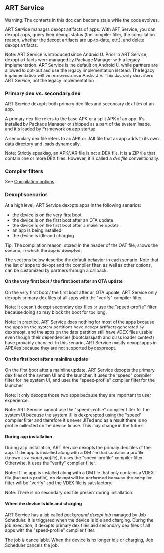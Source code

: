 ## ART Service

Warning: The contents in this doc can become stale while the code evolves.

ART Service manages dexopt artifacts of apps. With ART Service, you can dexopt
apps, query their dexopt status (the compiler filter, the compilation reason,
whether the dexopt artifacts are up-to-date, etc.), and delete dexopt artifacts.

Note: ART Service is introduced since Android U. Prior to ART Service, dexopt
artifacts were managed by Package Manager with a legacy implementation. ART
Service is the default on Android U, while partners are allowed to opt-out and
use the legacy implementation instead. The legacy implementation will be removed
since Android V. This doc only describes ART Service, not the legacy
implementation.

### Primary dex vs. secondary dex

ART Service dexopts both primary dex files and secondary dex files of an app.

A primary dex file refers to the base APK or a split APK of an app. It's
installed by Package Manager or shipped as a part of the system image, and it's
loaded by Framework on app startup.

A secondary dex file refers to an APK or JAR file that an app adds to its own
data directory and loads dynamically.

Note: Strictly speaking, an APK/JAR file is not a DEX file. It is a ZIP file
that contain one or more DEX files. However, it is called a *dex file*
conventionally.

### Compiler filters

See
[Compilation options](https://source.android.com/docs/core/runtime/configure#compilation_options).

### Dexopt scenarios

At a high level, ART Service dexopts apps in the following senarios:

-   the device is on the very first boot
-   the device is on the first boot after an OTA update
-   the device is on the first boot after a mainline update
-   an app is being installed
-   the device is idle and charging

Tip: The compilation reason, stored in the header of the OAT file, shows the
senario, in which the app is dexopted.

The sections below describe the default behavior in each senario. Note that the
list of apps to dexopt and the compiler filter, as well as other options, can be
customized by partners through a callback.

#### On the very first boot / the first boot after an OTA update

On the very first boot / the first boot after an OTA update, ART Service only
dexopts primary dex files of all apps with the "verify" compiler filter.

Note: It doesn't dexopt secondary dex files or use the "speed-profile" filter
because doing so may block the boot for too long.

Note: In practice, ART Service does nothing for most of the apps because the
apps on the system partitions have dexopt artifacts generated by dexpreopt, and
the apps on the data partition still have VDEX files usable even though their
dependencies (bootclasspath and class loader context) have probably changed. In
this senario, ART Service mostly dexopt apps in APEXes because they are not
supported by dexpreopt.

#### On the first boot after a mainline update

On the first boot after a mainline update, ART Service dexopts the primary dex
files of the system UI and the launcher. It uses the "speed" compiler filter for
the system UI, and uses the "speed-profile" compiler filter for the launcher.

Note: It only dexopts those two apps because they are important to user
experience.

Note: ART Service cannot use the "speed-profile" compiler filter for the system
UI because the system UI is dexpreopted using the "speed" compiler filter and
therefore it's never JITed and as a result there is no profile collected on the
device to use. This may change in the future.

#### During app installation

During app installation, ART Service dexopts the primary dex files of the app.
If the app is installed along with a DM file that contains a profile (known as a
*cloud profile*), it uses the "speed-profile" compiler filter. Otherwise, it
uses the "verify" compiler filter.

Note: If the app is installed along with a DM file that only contains a VDEX
file (but not a profile), no dexopt will be performed because the compiler
filter will be "verify" and the VDEX file is satisfactory.

Note: There is no secondary dex file present during installation.

#### When the device is idle and charging

ART Service has a job called *background dexopt job* managed by Job Scheduler.
It is triggered when the device is idle and charging. During the job execution,
it dexopts primary dex files and secondary dex files of all apps with the
"speed-profile" compiler filter.

The job is cancellable. When the device is no longer idle or charging, Job
Scheduler cancels the job.
